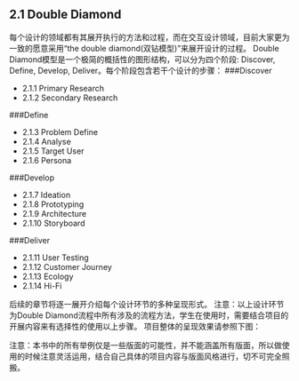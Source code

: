 ## 2.1 Double Diamond
每个设计的领域都有其展开执行的方法和过程，而在交互设计领域，目前大家更为一致的愿意采用“the double diamond(双钻模型)”来展开设计的过程。
Double Diamond模型是一个极简的概括性的图形结构，可以分为四个阶段: Discover, Define, Develop, Deliver。每个阶段包含若干个设计的步骤：
###Discover
* 2.1.1 Primary Research
* 2.1.2 Secondary Research	

###Define
* 2.1.3 Problem Define
* 2.1.4 Analyse
* 2.1.5 Target User
* 2.1.6 Persona

###Develop
* 2.1.7 Ideation
* 2.1.8 Prototyping
* 2.1.9 Architecture
* 2.1.10 Storyboard

###Deliver
* 2.1.11 User Testing
* 2.1.12 Customer Journey
* 2.1.13 Ecology
* 2.1.14 Hi-Fi

后续的章节将逐一展开介绍每个设计环节的多种呈现形式。
注意：以上设计环节为Double Diamond流程中所有涉及的流程方法，学生在使用时，需要结合项目的开展内容来有选择性的使用以上步骤。
项目整体的呈现效果请参照下图：



注意：本书中的所有举例仅是一些版面的可能性，并不能涵盖所有版面，所以做使用的时候注意灵活运用，结合自己具体的项目内容与版面风格进行，切不可完全照搬。
